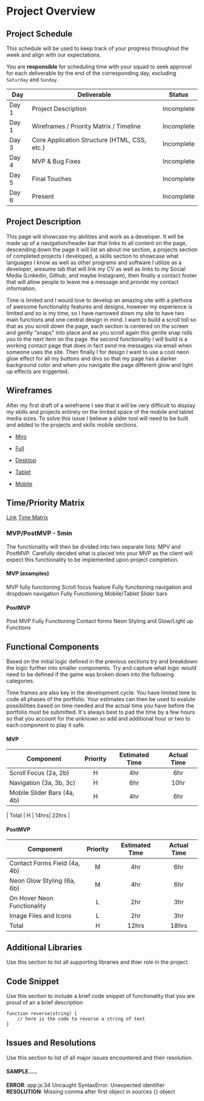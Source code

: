 # Project Overview

## Project Schedule

This schedule will be used to keep track of your progress throughout the week and align with our expectations.  

You are **responsible** for scheduling time with your squad to seek approval for each deliverable by the end of the corresponding day, excluding `Saturday` and `Sunday`.

|  Day | Deliverable | Status
|---|---| ---|
|Day 1| Project Description | Incomplete
|Day 1| Wireframes / Priority Matrix / Timeline | Incomplete
|Day 3| Core Application Structure (HTML, CSS, etc.) | Incomplete
|Day 4| MVP & Bug Fixes | Incomplete
|Day 5| Final Touches | Incomplete
|Day 6| Present | Incomplete


## Project Description

This page will showcase my abilities and work as a developer. It will be made up of a navigation/header bar that links to all content on the page, descending down the page it will list an about me section, a projects section of completed projects I developed, a skills section to showcase what languages I know as well as other programs and software I utilize as a developer, aresume tab that will link my CV as well as links to my Social Media (Linkedin, Github, and maybe Instagram), then finally a contact footer that will allow people to leave me a message and provide my contact information.

Time is limited and I would love to develop an amazing site with a plethora of awesome functionality features and designs, however my experience is limited and so is my time, so I have narrowed down my site to have two main functions and one central design in mind. I want to build a scroll toll so that as you scroll down the page, each section is centered on the screen and gently "snaps" into place and as you scroll again this gentle snap rolls you to the next item on the page. the second functionality I will build is a working contact page that does in fact send me messages via email when someone uses the site. Then finally I for design I want to use a cool neon glow effect for all my buttons and divs so that my page has a darker background color and when you navigate the page different glow and light up effects are triggerted.

## Wireframes

After my first draft of a wireframe I see that it will be very difficult to display my skills and projects entirely on the limited space of the mobile and tablet media sizes. To solve this issue I believe a slider tool will need to be built and added to the projects and skills mobile sections.

- [Miro](https://miro.com/app/board/uXjVO6RlJLs=/)

- [Full](https://imgur.com/46j1gjq)
- [Desktop](https://imgur.com/ElNIkbI)
- [Tablet](https://imgur.com/OLghqU2)
- [Mobile](https://imgur.com/m5Jc9SS)


## Time/Priority Matrix 

[Link](https://miro.com/app/board/uXjVO6RlJLs=/)
[Time Matrix](https://imgur.com/pjCcG3g)


### MVP/PostMVP - 5min

The functionality will then be divided into two separate lists: MPV and PostMVP.  Carefully decided what is placed into your MVP as the client will expect this functionality to be implemented upon project completion.  

#### MVP (examples)

MVP
fully functioning Scroll focus feature
Fully functioning navigation and dropdown navigation
Fully Functioning Mobile/Tablet Slider bars

#### PostMVP 

Post MVP
Fully Functioning Contact forms
Neon Styling and Glow/Light up Functions

## Functional Components

Based on the initial logic defined in the previous sections try and breakdown the logic further into smaller components.  Try and capture what logic would need to be defined if the game was broken down into the following categories.

Time frames are also key in the development cycle.  You have limited time to code all phases of the portfolio. Your estimates can then be used to evalute possibilities based on time needed and the actual time you have before the portfolio must be submitted. It's always best to pad the time by a few hours so that you account for the unknown so add and additional hour or two to each component to play it safe.

#### MVP
| Component | Priority | Estimated Time | Actual Time |
| --- | :---: |  :---: | :---: | 
| Scroll Focus (2a, 2b) | H | 4hr | 6hr |
| Navigation (3a, 3b, 3c) | H | 6hr | 10hr |
| Mobile Slider Bars (4a, 4b) | H | 4hr | 6hr |  

| Total | H | 14hrs| 22hrs |

#### PostMVP
| Component | Priority | Estimated Time | Actual Time |
| --- | :---: |  :---: | :---: | 
| Contact Forms Field (4a, 4b) | M | 4hr | 6hr |
| Neon Glow Styling (6a, 6b) | M | 4hr | 6hr |
| On Hover Neon Functionality | L | 2hr | 3hr |
| Image Files and Icons | L | 2hr | 3hr |
| Total | H | 12hrs| 18hrs |

## Additional Libraries
 Use this section to list all supporting libraries and thier role in the project. 

## Code Snippet

Use this section to include a brief code snippet of functionality that you are proud of an a brief description  

```
function reverse(string) {
	// here is the code to reverse a string of text
}
```

## Issues and Resolutions
 Use this section to list of all major issues encountered and their resolution.

#### SAMPLE.....
**ERROR**: app.js:34 Uncaught SyntaxError: Unexpected identifier                                
**RESOLUTION**: Missing comma after first object in sources {} object
